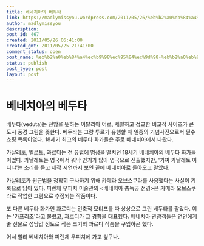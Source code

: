 ```yaml
---
title: 베네치아의 베두타
link: https://madlymissyou.wordpress.com/2011/05/26/%eb%b2%a0%eb%84%a4%ec%b9%98%ec%95%84%ec%9d%98-%eb%b2%a0%eb%91%90%ed%83%80/
author: madlymissyou
description: 
post_id: 467
created: 2011/05/26 06:41:00
created_gmt: 2011/05/25 21:41:00
comment_status: open
post_name: %eb%b2%a0%eb%84%a4%ec%b9%98%ec%95%84%ec%9d%98-%eb%b2%a0%eb%91%90%ed%83%80
status: publish
post_type: post
layout: post
---
```


# 베네치아의 베두타

베두타(veduta)는 전망을 뜻하는 이탈리아 어로, 세밀하고 정교한 비교적 사이즈가 큰 도시 풍경 그림을 뜻한다. 베두타는 그랑 투르가 유행할 때 일종의 기념사진으로서 필수 쇼핑 목록이었다. 18세기 최고의 베두타 화가들은 주로 베네치아에서 나왔다.

카날레토, 벨로토, 과르디는 전 유럽에 명성을 떨치던 18세기 베네치아의 베두타 화가들이었다. 카날레토는 영국에서 워낙 인기가 많아 영국으로 진출했지만, '가짜 카날레토 아니냐'는 소리를 듣고 제작 시연까지 보인 끝에 베네치아로 돌아오고 말았다.

카날레토가 원근법을 정확히 구사하기 위해 카메라 오브스쿠라를 사용했다는 사실이 기록으로 남아 있다. 피렌체 우피치 미술관의 <베네치아 총독궁 전경>은 카메라 오브스쿠라로 작업한 그림으로 추정되는 작품이다.

또 다른 베두타 화가인 과르디는 건축적 모티프를 따 상상으로 그린 베두타를 팔았다. 이는 '카프리초'라고 불렀고, 과르디가 그 경향을 대표헸다. 베네치아 관광객들은 연인에게 줄 선물로 성냥갑 정도로 작은 크기의 과르디 작품을 구입하곤 했다.

어서 빨리 베네치아와 피렌체 우피치에 가고 싶구나.